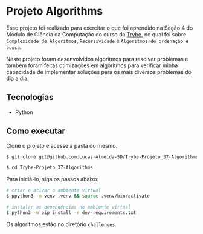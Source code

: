 # Projeto Algorithms

Esse projeto foi realizado para exercitar o que foi aprendido na Seção 4 do Módulo de Ciência da Computação do curso da [Trybe](https://www.betrybe.com/), no qual foi sobre `Complexidade de Algoritmos`, `Recursividade` e `Algoritmos de ordenação e busca`.

Neste projeto foram desenvolvidos algoritmos para resolver problemas e também foram feitas otimizações em algoritmos para verificar minha capacidade de implementar soluções para os mais diversos problemas do dia a dia.

## Tecnologias

  - Python

## Como executar

Clone o projeto e acesse a pasta do mesmo.

```bash
$ git clone git@github.com:Lucas-Almeida-SD/Trybe-Projeto_37-Algorithms.git

$ cd Trybe-Projeto_37-Algorithms
```

Para iniciá-lo, siga os passos abaixo:

```bash
# criar e ativar o ambiente virtual
$ ppython3 -m venv .venv && source .venv/bin/activate

# instalar as dependências no ambiente virtual
$ python3 -m pip install -r dev-requirements.txt
```

Os algoritmos estão no diretório `challenges`.